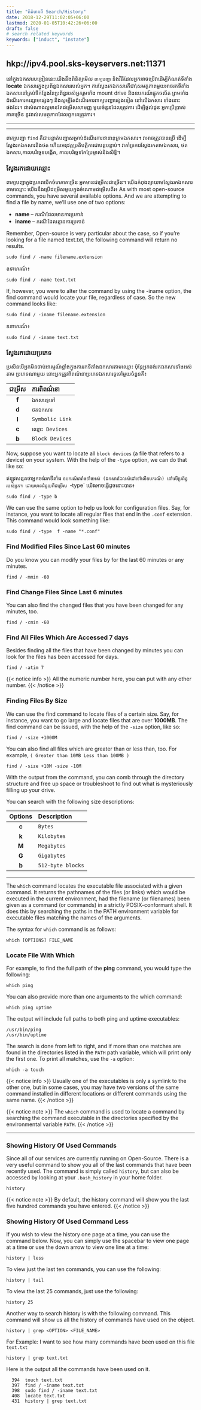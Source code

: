 ```yaml
---
title: "ព័ត៌មានពី Search/History"
date: 2018-12-29T11:02:05+06:00
lastmod: 2020-01-05T10:42:26+06:00
draft: false
# search related keywords
keywords: ["induct", "instate"]
---
```


## hkp://ipv4.pool.sks-keyservers.net:11371

នៅក្នុងឯកសារបង្រៀននេះយើងនឹងពិនិត្យមើល `ពាក្យបញ្ជា` និងវិធីដែលអ្នកអាចប្រើវាដើម្បីកំណត់ទីតាំង **locate** ឯកសារក្នុងប្រព័ន្ធឯកសាររបស់អ្នក។ ការស្វែងរកឯកសារគឺជា\សមត្ថភាពមួយអាចរកទីតាំងឯកសារនៅគ្រប់ទីកន្លែងនៃប្រព័ន្ធរបស់អ្នករួមទាំង mount drive និងឧបករណ៍ផ្ទុកចល័ត ព្រមទាំងដំណើរការកន្សោមផ្សេងៗ និងសូម្បីតែដំណើរការពាក្យបញ្ជាផ្សេងទៀត នៅលើឯកសារ ទាំងនោះផងដែរ។ ជាសំណាងល្អមានតែជម្រើសសាមញ្ញ មួយចំនួនដែលត្រូវការ ដើម្បីផ្តល់ជូន អ្នកប្រើប្រាស់ ភាគច្រើន នូវរាល់សមត្ថភាពដែលពួកគេត្រូវការ។

----
----


ពាក្យបញ្ជា `find` ​​គឺជាបន្ទាត់បញ្ជាសម្រាប់ដំណើរការឋានានុក្រមឯកសារ។ វាអាចត្រូវបានប្រើ ដើម្បីស្វែងរកឯកសារនិងថត ហើយអនុវត្តប្រតិបត្តិការជាបន្តបន្ទាប់។ វាគាំទ្រការស្វែងរកតាមឯកសារ, ថតឯកសារ,កាលបរិច្ឆេទបង្កើត, កាលបរិច្ឆេទកែប្រែម្ចាស់និងសិទ្ធិ។

### ស្វែងរកដោយឈ្មោះ
ពាក្យបញ្ជាក្នុងប្រភពបើកចំហភាគច្រើន អ្នកមានជម្រើសជាច្រើន។ យើងកំពុងព្យាយាមស្វែងរកឯកសារតាមឈ្មោះ យើងនឹងប្រើជម្រើសមួយក្នុងចំណោមជម្រើសពីរ៖
As with most open-source commands, you have several available options. And we are attempting to find a file by name, we’ll use one of two options:

+ **name** – ករណីដែលមានការប្រកាន់
+ **iname** – ករណីដែលគ្មានការប្រកាន់

Remember, Open-source is very particular about the case, so if you’re looking for a file named text.txt, the following command will return no results.
```
sudo find / -name filename.extension
```
ឧទាហរណ៍៖
```
sudo find / -name text.txt
```
If, however, you were to alter the command by using the -iname option, the find command would locate your file, regardless of case. So the new command looks like:
```
sudo find / -iname filename.extension
```
ឧទាហរណ៍៖
```
sudo find / -iname text.txt
```

### ស្វែងរកដោយប្រភេទ
ប្រសិនបើអ្នកមិនចាប់អារម្មណ៍ខ្លាំងក្នុងការរកទីតាំងឯកសារតាមឈ្មោះ ប៉ុន្តែអ្នកចង់រកឯកសារទាំងអស់តាម ប្រភេទណាមួយ នោះអ្នកត្រូវពិពណ៌នាប្រភេទឯកសារទូទៅមួយចំនួនគឺ៖

|    ជម្រើស| ការពិពណ៌នា         | 
|:----------:|:--------------------|
| **f**     |      `ឯកសារទូទៅ` |
| **d**     |      `ថតឯកសារ`    |
| **l**     |      `Symbolic Link`|
| **c**     |      `ឈ្មោះ Devices`|
| **b**     |      `Block Devices`|

Now, suppose you want to locate all `block devices` (a file that refers to a device) on your system. With the help of the `-type` option, we can do that like so:

ឥឡូវសន្មតថាអ្នកចង់រកទីតាំង `ឧបករណ៍រារាំងទាំងអស់ (ឯកសារដែលសំដៅទៅលើឧបករណ៍) នៅលើប្រព័ន្ធរបស់អ្នក។ ដោយមានជំនួយពីជម្រើស `-type` យើងអាចធ្វើដូចនោះបាន៖
```
sudo find / -type b
```

We can use the same option to help us look for configuration files. Say, for instance, you want to locate all regular files that end in the `.conf` extension. This command would look something like:
````
sudo find / -type  f -name "*.conf"
````
### Find Modified Files Since Last 60 minutes
Do you know you can modify your files by for the last 60 minutes or any minutes.
```
find / -mmin -60
```
### Find Change Files Since Last 6 minutes
You can also find the changed files that you have been changed for any minutes, too.
```
find / -cmin -60
```
### Find All Files Which Are Accessed 7 days
Besides finding all the files that have been changed by minutes you can look for the files has been accessed for days.
```
find / -atim 7
```
{{< notice info >}}
All the numeric number here, you can put with any other number. 
{{< /notice >}}

### Finding Files By Size
We can use the find command to locate files of a certain size. Say, for instance, you want to go large and locate files that are over **1000MB**. The find command can be issued, with the help of the `-size` option, like so:
```
find / -size +1000M
```
You can also find all files which are greater than or less than, too. For example, `( Greater than 10MB Less than 100MB )`
```
find / -size +10M -size -10M
```
With the output from the command, you can comb through the directory structure and free up space or troubleshoot to find out what is mysteriously filling up your drive.

You can search with the following size descriptions:

|    Options| Description         | 
|:----------:|:--------------------|
| **c**     |      `Bytes` |
| **k**     |      `Kilobytes`    |
| **M**     |      `Megabytes`|
| **G**     |      `Gigabytes`|
| **b**     |      `512-byte blocks`|

----

The `which` command locates the executable file associated with a given command. It returns the pathnames of the files (or links) which would be executed in the current environment, had the filename (or filenames) been given as a command (or commands) in a strictly POSIX-conformant shell. It does this by searching the paths in the PATH environment variable for executable files matching the names of the arguments.


The syntax for `which` command is as follows:
```
which [OPTIONS] FILE_NAME
```
### Locate File With Which
For example, to find the full path of the **ping** command, you would type the following:
```
which ping
```
You can also provide more than one arguments to the which command:
```
which ping uptime
```
The output will include full paths to both ping and uptime executables:
```
/usr/bin/ping
/usr/bin/uptime
```
The search is done from left to right, and if more than one matches are found in the directories listed in the `PATH` path variable, which will print only the first one. To print all matches, use the `-a` option:
```
which -a touch
```
{{< notice info >}}
Usually one of the executables is only a symlink to the other one, but in some cases, you may have two versions of the same command installed in different locations or different commands using the same name.
{{< /notice >}}

{{< notice note >}}
The `which` command is used to locate a command by searching the command executable in the directories specified by the environmental variable `PATH`.
{{< /notice >}}

----
### Showing History Of Used Commands
Since all of our services are currently running on Open-Source. There is a very useful command to show you all of the last commands that have been recently used. The command is simply called `history`, but can also be accessed by looking at your `.bash_history` in your home folder. 

```
history
```
{{< notice note >}}
By default, the history command will show you the last five hundred commands you have entered.
{{< /notice >}}

### Showing History Of Used Command Less
If you wish to view the history one page at a time, you can use the command below. Now, you can simply use the spacebar to view one page at a time or use the down arrow to view one line at a time:
```
history | less
```
To view just the last ten commands, you can use the following:
```
history | tail
```
To view the last 25 commands, just use the following:
```
history 25
```
Another way to search history is with the following command. This command will show us all the history of commands have used on the object.
```
history | grep <OPTION> <FILE_NAME>
```
For Example: I want to see how many commands have been used on this file `text.txt`
```
history | grep text.txt
```
Here is the output all the commands have been used on it.
```
  394  touch text.txt
  397  find / -iname text.txt
  398  sudo find / -iname text.txt
  408  locate text.txt
  431  history | grep text.txt
```